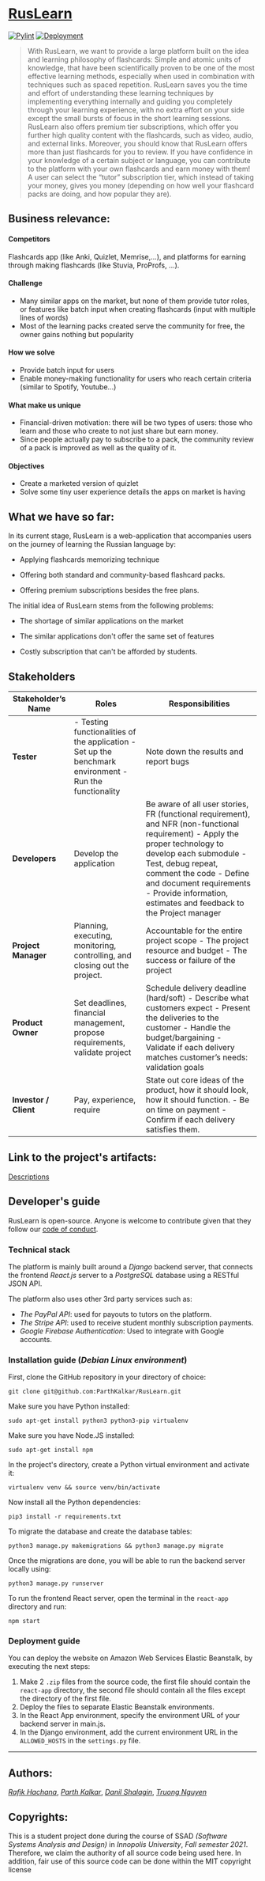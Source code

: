 # [RusLearn](http://ruslearn-dev.us-west-2.elasticbeanstalk.com/)
[![Pylint](https://github.com/ParthKalkar/RusLearn/actions/workflows/pylint.yml/badge.svg)](https://github.com/ParthKalkar/RusLearn/actions/workflows/pylint.yml)
[![Deployment](https://github.com/ParthKalkar/RusLearn/actions/workflows/deploy.yml/badge.svg)](https://github.com/ParthKalkar/RusLearn/actions/workflows/deploy.yml)

> With RusLearn, we want to provide a large platform built on the idea and learning philosophy of flashcards: Simple and atomic units of knowledge, that have been 
scientifically proven to be one of the most effective learning methods, especially when used in combination with techniques such as spaced repetition. RusLearn saves you the time and 
effort of understanding these learning techniques by implementing everything internally and guiding you completely through your learning experience, with no extra effort on your side except the small bursts 
of focus in the short learning sessions. RusLearn also offers premium tier subscriptions, which offer you further high quality content with the flashcards, such as video, audio, and external links. 
Moreover, you should know that RusLearn offers more than just flashcards for you to review. If you have confidence in your knowledge of a certain subject or language, you can contribute to the platform with your own flashcards and earn money with them! 
A user can select the “tutor” subscription tier, which instead of taking your money, gives you money (depending on how well your flashcard packs are doing, and how popular they are).

## Business relevance:
#### Competitors
Flashcards app (like Anki, Quizlet, Memrise,...), and platforms for earning through making flashcards (like Stuvia, ProProfs, …).
#### Challenge
- Many similar apps on the market, but none of them provide tutor roles, or features like batch input when creating flashcards (input with multiple lines of words)
- Most of the learning packs created serve the community for free, the owner gains nothing but popularity
#### How we solve
- Provide batch input for users
- Enable money-making functionality for users who reach certain criteria (similar to Spotify, Youtube...)
#### What make us unique
- Financial-driven motivation: there will be two types of users: those who learn and those who create to not just share but earn money.
- Since people actually pay to subscribe to a pack, the community review of a pack is improved as well as the quality of it.
#### Objectives
- Create a marketed version of quizlet
- Solve some tiny user experience details the apps on market is having 


## What we have so far:
In its current stage, RusLearn is a web-application that accompanies users on the journey of learning the Russian language by:
- Applying flashcards memorizing technique
  
- Offering both standard and community-based flashcard packs.
  
- Offering premium subscriptions besides the free plans.
  
The initial idea of RusLearn stems from the following problems:
- The shortage of similar applications on the market
  
- The similar applications don't offer the same set of features
- Costly subscription that can't be afforded by students.

## Stakeholders


| **Stakeholder’s Name** | **Roles** | **Responsibilities** |
| ----- | ----- | ------ |
| **Tester** | - Testing functionalities of the application - Set up the benchmark environment - Run the functionality | Note down the results and report bugs 
| **Developers** | Develop the application | Be aware of all user stories, FR (functional requirement), and NFR (non-functional requirement) - Apply the proper technology to develop each submodule - Test, debug repeat, comment the code - Define and document requirements - Provide information, estimates and feedback to the Project manager
|**Project Manager**|Planning, executing, monitoring, controlling, and closing out the project.|Accountable for the entire project scope - The project resource and budget - The success or failure of the project
|**Product Owner** | Set deadlines, financial management, propose requirements, validate project | Schedule delivery deadline (hard/soft) - Describe what customers expect - Present the deliveries to the customer - Handle the budget/bargaining - Validate if each delivery matches customer’s needs: validation goals
|**Investor / Client** |Pay, experience, require |State out core ideas of the product, how it should look, how it should function. - Be on time on payment - Confirm if each delivery satisfies them.


## Link to the project's artifacts:
[Descriptions](https://docs.google.com/document/d/1xzDPuQek72qCGHcejrLsAYMtsXDgOepC/edit?usp=sharing&ouid=110717885064894218528&rtpof=true&sd=true)

## Developer's guide
RusLearn is open-source. Anyone is welcome to contribute given that they follow our [code of conduct](./CODE_OF_CONDUCT.md).
### Technical stack
The platform is mainly built around a *Django* backend server, that connects the frontend *React.js*
server to a *PostgreSQL* database using a RESTful JSON API. 


The platform also uses other 3rd party services such as:
- *The PayPal API*: used for payouts to tutors on the platform.
- *The Stripe API*: used to receive student monthly subscription payments.
- *Google Firebase Authentication*: Used to integrate with Google accounts.

### Installation guide (*Debian Linux environment*)
First, clone the GitHub repository in your directory of choice:
```commandline
git clone git@github.com:ParthKalkar/RusLearn.git
```
Make sure you have Python installed:
```commandline
sudo apt-get install python3 python3-pip virtualenv
```
Make sure you have Node.JS installed:
```commandline
sudo apt-get install npm
```
In the project's directory, create a Python virtual environment and activate it:
```commandline
virtualenv venv && source venv/bin/activate
```
Now install all the Python dependencies:
```commandline
pip3 install -r requirements.txt
```
To migrate the database and create the database tables:
```commandline
python3 manage.py makemigrations && python3 manage.py migrate
```
Once the migrations are done, you will be able to run the backend server locally using:
```commandline
python3 manage.py runserver
```
To run the frontend React server, open the terminal in the `react-app` directory and run:
```
npm start
```

### Deployment guide
You can deploy the website on Amazon Web Services Elastic Beanstalk, by executing the next steps:
1. Make 2 `.zip` files from the source code, the first file should contain the `react-app` directory, the second file should contain all the files except the directory of the first file.
2. Deploy the files to separate Elastic Beanstalk environments.
3. In the React App environment, specify the environment URL of your backend server in main.js.
4. In the Django environment, add the current environment URL in the `ALLOWED_HOSTS` in the `settings.py` file.
---
## Authors:
*[Rafik Hachana](https://github.com/RafikHachana)*, *[Parth Kalkar](https://github.com/ParthKalkar)*, *[Danil Shalagin](https://github.com/danilXX2000)*, *[Truong Nguyen](https://github.com/enestydarealmc)*

## Copyrights:
This is a student project done during the course of SSAD *(Software Systems Analysis and Design)* in *Innopolis University*, *Fall semester 2021*. Therefore, we claim the authority of all source code being used here.
In addition, fair use of this source code can be done within the MIT copyright license
